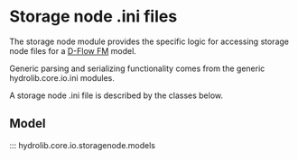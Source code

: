 # Storage node .ini files
The storage node module provides the specific logic for accessing storage node files
for a [D-Flow FM](glossary.md#d-flow-fm) model.

Generic parsing and serializing functionality comes from the generic hydrolib.core.io.ini modules.

A storage node .ini file is described by the classes below.

## Model
::: hydrolib.core.io.storagenode.models
